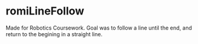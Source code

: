 # romiLineFollow

Made for Robotics Coursework. Goal was to follow a line until the end, and return to the begining in a straight line.
